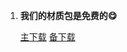 
1. **我们的材质包是免费的😋**


   [主下载](https://www.123865.com/s/6Pz5Vv-sN9GA)
   [备下载](http://ntnt.back1.idcfengye.com/pan/)